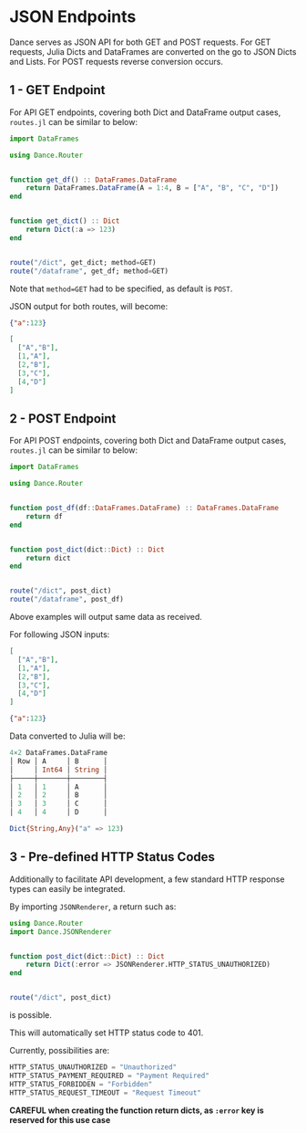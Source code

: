 # JSON Endpoints

Dance serves as JSON API for both GET and POST requests.
For GET requests, Julia Dicts and DataFrames are converted on the go to JSON Dicts and Lists.
For POST requests reverse conversion occurs.

## 1 - GET Endpoint

For API GET endpoints, covering both Dict and DataFrame output cases, `routes.jl` can be similar to below:

```julia
import DataFrames

using Dance.Router


function get_df() :: DataFrames.DataFrame
    return DataFrames.DataFrame(A = 1:4, B = ["A", "B", "C", "D"])
end


function get_dict() :: Dict
    return Dict(:a => 123)
end


route("/dict", get_dict; method=GET)
route("/dataframe", get_df; method=GET)
```

Note that `method=GET` had to be specified, as default is `POST`.

JSON output for both routes, will become:

```json
{"a":123}
```

```json
[
  ["A","B"],
  [1,"A"],
  [2,"B"],
  [3,"C"],
  [4,"D"]
]
```

## 2 - POST Endpoint

For API POST endpoints, covering both Dict and DataFrame output cases, `routes.jl` can be similar to below:

```julia
import DataFrames

using Dance.Router


function post_df(df::DataFrames.DataFrame) :: DataFrames.DataFrame
    return df
end


function post_dict(dict::Dict) :: Dict
    return dict
end


route("/dict", post_dict)
route("/dataframe", post_df)
```

Above examples will output same data as received.

For following JSON inputs:

```json
[
  ["A","B"],
  [1,"A"],
  [2,"B"],
  [3,"C"],
  [4,"D"]
]
```

```json
{"a":123}
```

Data converted to Julia will be:

```julia
4×2 DataFrames.DataFrame
│ Row │ A     │ B      │
│     │ Int64 │ String │
├─────┼───────┼────────┤
│ 1   │ 1     │ A      │
│ 2   │ 2     │ B      │
│ 3   │ 3     │ C      │
│ 4   │ 4     │ D      │
```

```julia
Dict{String,Any}("a" => 123)
```

## 3 - Pre-defined HTTP Status Codes
 
Additionally to facilitate API development, a few standard HTTP response types can easily be integrated.

By importing `JSONRenderer`, a return such as:

```julia
using Dance.Router
import Dance.JSONRenderer


function post_dict(dict::Dict) :: Dict
    return Dict(:error => JSONRenderer.HTTP_STATUS_UNAUTHORIZED)
end


route("/dict", post_dict)
```
is possible.

This will automatically set HTTP status code to 401.

Currently, possibilities are: 

```julia
HTTP_STATUS_UNAUTHORIZED = "Unauthorized"
HTTP_STATUS_PAYMENT_REQUIRED = "Payment Required"
HTTP_STATUS_FORBIDDEN = "Forbidden"
HTTP_STATUS_REQUEST_TIMEOUT = "Request Timeout"
```

**CAREFUL when creating the function return dicts, as `:error` key is reserved for this use case**
